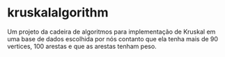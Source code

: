 # kruskalalgorithm
Um projeto da cadeira de algoritmos para implementação de Kruskal em uma base de dados escolhida por nós contanto que ela tenha mais de 90 vertices, 100 arestas e que as arestas tenham peso.
